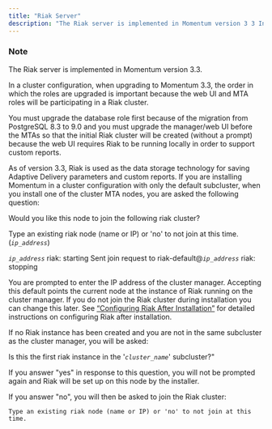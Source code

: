 ```yaml
---
title: "Riak Server"
description: "The Riak server is implemented in Momentum version 3 3 In a cluster configuration when upgrading to Momentum 3 3 the order in which the roles are upgraded is important because the web UI and MTA roles will be participating in a Riak cluster You must upgrade the database role..."
---
```


### Note

The Riak server is implemented in Momentum version 3.3.

In a cluster configuration, when upgrading to Momentum 3.3, the order in which the roles are upgraded is important because the web UI and MTA roles will be participating in a Riak cluster.

You must upgrade the database role first because of the migration from PostgreSQL 8.3 to 9.0 and you must upgrade the manager/web UI before the MTAs so that the initial Riak cluster will be created (without a prompt) because the web UI requires Riak to be running locally in order to support custom reports.

As of version 3.3, Riak is used as the data storage technology for saving Adaptive Delivery parameters and custom reports. If you are installing Momentum in a cluster configuration with only the default subcluster, when you install one of the cluster MTA nodes, you are asked the following question:

Would you like this node to join the following riak cluster?

Type an existing riak node (name or IP) or 'no' to not join at this time. (*`ip_address`*)

*`ip_address`*
riak: starting
Sent join request to riak-default@*`ip_address`*
riak: stopping

You are prompted to enter the IP address of the cluster manager. Accepting this default points the current node at the instance of Riak running on the cluster manager. If you do not join the Riak cluster during installation you can change this later. See [“Configuring Riak After Installation”](/momentum/3/3-reference/operations-riak#operations.riak.cluster.configuration.details) for detailed instructions on configuring Riak after installation.

If no Riak instance has been created and you are not in the same subcluster as the cluster manager, you will be asked:

Is this the first riak instance in the '*`cluster_name`*' subcluster?"

If you answer "yes" in response to this question, you will not be prompted again and Riak will be set up on this node by the installer.

If you answer "no", you will then be asked to join the Riak cluster:

`Type an existing riak node (name or IP) or 'no' to not join at this time.`